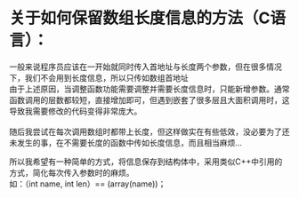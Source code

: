 # 关于如何保留数组长度信息的方法（C语言）：
  
  一般来说程序员应该在一开始就同时传入首地址与长度两个参数，但在很多情况下，我们不会用到长度信息，所以只传如数组首地址<br/>
  由于上述原因，当调整函数功能需要调整并需要长度信息时，只能新增参数。通常函数调用的层数都较短，直接增加即可，但遇到嵌套了很多层且大面积调用时，这导致我需要修改的代码变得非常庞大。<br/>\
  随后我尝试在每次调用数组时都带上长度，但这样做实在有些低效，没必要为了还未发生的事，在不需要长度的函数中传如长度信息，而且相当麻烦...<br/>

  所以我希望有一种简单的方式，将信息保存到结构体中，采用类似C++中引用的方式，简化每次传入参数时的麻烦。<br/>
  如：（int name, int len）== (array(name))；<br/>
